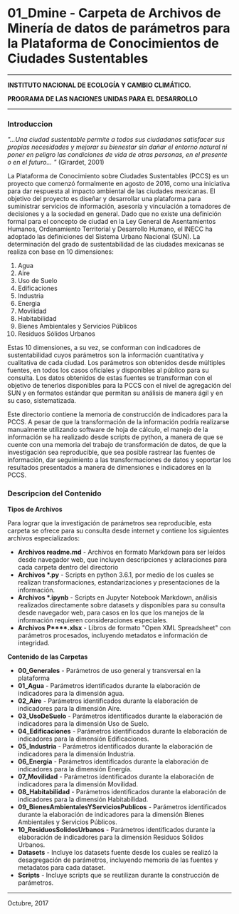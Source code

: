 # 01_Dmine - Carpeta de Archivos de Minería de datos de parámetros para la Plataforma de Conocimientos de Ciudades Sustentables
----------
**INSTITUTO NACIONAL DE ECOLOGÍA Y CAMBIO CLIMÁTICO.**

**PROGRAMA DE LAS NACIONES UNIDAS PARA EL DESARROLLO**

----------


### Introduccion

*"…Una ciudad sustentable permite a todos sus ciudadanos satisfacer sus propias necesidades y mejorar su bienestar sin dañar el entorno natural ni poner en peligro las condiciones de vida de otras personas, en el presente o en el futuro… "* (Girardet, 2001)

La Plataforma de Conocimiento sobre Ciudades Sustentables (PCCS) es un proyecto que comenzó formalmente en agosto de 2016, como una iniciativa para dar respuesta al impacto ambiental de las ciudades mexicanas. El objetivo del proyecto es diseñar y desarrollar una plataforma para suministrar servicios de información, asesoría y vinculación a tomadores de decisiones y a la sociedad en general. Dado que no existe una definición formal para el concepto de ciudad en la Ley General de Asentamientos Humanos, Ordenamiento Territorial y Desarrollo Humano, el INECC ha adoptado las definiciones del Sistema Urbano Nacional (SUN). La determinación del grado de sustentabilidad de las ciudades mexicanas se realiza con base en 10 dimensiones:

1. Agua
2. Aire
3. Uso de Suelo
4. Edificaciones
5. Industria
6. Energia
7. Movilidad
8. Habitabilidad
9. Bienes Ambientales y Servicios Públicos
10. Residuos Sólidos Urbanos

Estas 10 dimensiones, a su vez, se conforman con indicadores de sustentabilidad cuyos parámetros son la información cuantitativa y cualitativa de cada ciudad. Los parámetros son obtenidos desde múltiples fuentes, en todos los casos oficiales y disponibles al público para su consulta. Los datos obtenidos de estas fuentes se transforman con el objetivo de tenerlos disponibles para la PCCS con el nivel de agregación del SUN y en formatos estándar que permitan su análisis de manera ágil y en su caso, sistematizada.

Este directorio contiene la memoria de construcción de indicadores para la PCCS. A pesar de que la transformación de la información podría realizarse manualmente utilizando software de hoja de cálculo, el manejo de la información se ha realizado desde scripts de python, a manera de que se cuente con una memoria del trabajo de transformación de datos, de que la investigación sea reproducible, que sea posible rastrear las fuentes de información, dar seguimiento a las transformaciones de datos y soportar los resultados presentados a manera de dimensiones e indicadores en la PCCS. 

### Descripcion del Contenido
**Tipos de Archivos**

Para lograr que la investigación de parámetros sea reproducible, esta carpeta se ofrece para su consulta desde internet y contiene los siguientes archivos especializados:

- **Archivos readme.md** - Archivos en formato Markdown para ser leídos desde navegador web, que incluyen descripciones y aclaraciones para cada carpeta  dentro del directorio
- **Archivos \*.py** - Scripts en python 3.6.1, por medio de los cuales se realizan transformaciones, estandarizaciones y presentaciones de la información.
- **Archivos \*.ipynb** - Scripts en Jupyter Notebook Markdown, análisis realizados directamente sobre datasets y disponibles para su consulta desde navegador web, para casos en los que los manejos de la información requieren consideraciones especiales.
- __Archivos P****.xlsx__ - Libros de formato "Open XML Spreadsheet" con parámetros procesados, incluyendo metadatos e información de integridad.

**Contenido de las Carpetas**

- **00_Generales** - Parámetros de uso general y transversal en la plataforma
- **01_Agua** - Parámetros identificados durante la elaboración de indicadores para la dimensión agua.
- **02_Aire** - Parámetros identificados durante la elaboración de indicadores para la dimensión Aire.
- **03_UsoDeSuelo** - Parámetros identificados durante la elaboración de indicadores para la dimensión Uso de Suelo. 
- **04_Edificaciones** - Parámetros identificados durante la elaboración de indicadores para la dimensión Edificaciones.
- **05_Industria** - Parámetros identificados durante la elaboración de indicadores para la dimensión Industria.
- **06_Energia** - Parámetros identificados durante la elaboración de indicadores para la dimensión Energía.
- **07_Movilidad** - Parámetros identificados durante la elaboración de indicadores para la dimensión Movilidad.
- **08_Habitabilidad** - Parámetros identificados durante la elaboración de indicadores para la dimensión Habitabilidad.
- **09_BienesAmbientalesYServiciosPublicos** - Parámetros identificados durante la elaboración de indicadores para la dimensión Bienes Ambientales y Servicios Públicos.
- **10_ResiduosSolidosUrbanos** - Parámetros identificados durante la elaboración de indicadores para la dimensión Residuos Sólidos Urbanos.
- **Datasets** - Incluye los datasets fuente desde los cuales se realizó la desagregación de parámetros, incluyendo memoria de las fuentes y metadatos para cada dataset.
- **Scripts** - Incluye scripts que se reutilizan durante la construcción de parámetros.

----------

Octubre, 2017

